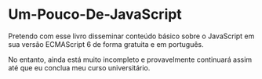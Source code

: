 # Um-Pouco-De-JavaScript

Pretendo com esse livro disseminar conteúdo básico sobre o JavaScript em sua versão ECMAScript 6 de forma gratuita e em português. 

No entanto, ainda está muito incompleto e provavelmente continuará assim até que eu conclua meu curso universitário.
